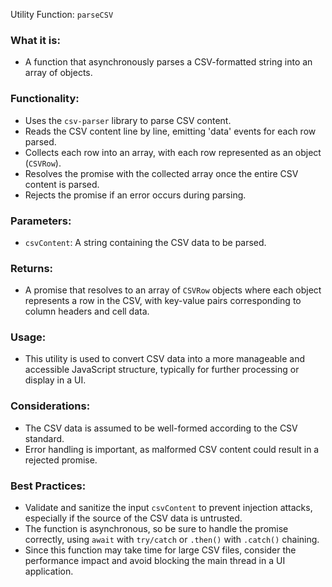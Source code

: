 Utility Function: `parseCSV`

### What it is:
- A function that asynchronously parses a CSV-formatted string into an array of objects.

### Functionality:
- Uses the `csv-parser` library to parse CSV content.
- Reads the CSV content line by line, emitting 'data' events for each row parsed.
- Collects each row into an array, with each row represented as an object (`CSVRow`).
- Resolves the promise with the collected array once the entire CSV content is parsed.
- Rejects the promise if an error occurs during parsing.

### Parameters:
- `csvContent`: A string containing the CSV data to be parsed.

### Returns:
- A promise that resolves to an array of `CSVRow` objects where each object represents a row in the CSV, with key-value pairs corresponding to column headers and cell data.

### Usage:
- This utility is used to convert CSV data into a more manageable and accessible JavaScript structure, typically for further processing or display in a UI.

### Considerations:
- The CSV data is assumed to be well-formed according to the CSV standard.
- Error handling is important, as malformed CSV content could result in a rejected promise.

### Best Practices:
- Validate and sanitize the input `csvContent` to prevent injection attacks, especially if the source of the CSV data is untrusted.
- The function is asynchronous, so be sure to handle the promise correctly, using `await` with `try/catch` or `.then()` with `.catch()` chaining.
- Since this function may take time for large CSV files, consider the performance impact and avoid blocking the main thread in a UI application.
